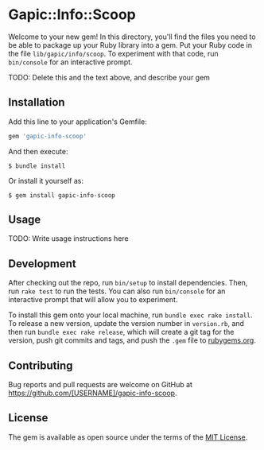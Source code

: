 # Gapic::Info::Scoop

Welcome to your new gem! In this directory, you'll find the files you need to be able to package up your Ruby library into a gem. Put your Ruby code in the file `lib/gapic/info/scoop`. To experiment with that code, run `bin/console` for an interactive prompt.

TODO: Delete this and the text above, and describe your gem

## Installation

Add this line to your application's Gemfile:

```ruby
gem 'gapic-info-scoop'
```

And then execute:

    $ bundle install

Or install it yourself as:

    $ gem install gapic-info-scoop

## Usage

TODO: Write usage instructions here

## Development

After checking out the repo, run `bin/setup` to install dependencies. Then, run `rake test` to run the tests. You can also run `bin/console` for an interactive prompt that will allow you to experiment.

To install this gem onto your local machine, run `bundle exec rake install`. To release a new version, update the version number in `version.rb`, and then run `bundle exec rake release`, which will create a git tag for the version, push git commits and tags, and push the `.gem` file to [rubygems.org](https://rubygems.org).

## Contributing

Bug reports and pull requests are welcome on GitHub at https://github.com/[USERNAME]/gapic-info-scoop.


## License

The gem is available as open source under the terms of the [MIT License](https://opensource.org/licenses/MIT).
